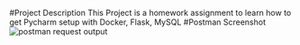 #Project Description
This Project is a homework assignment to learn how to get Pycharm setup with Docker, Flask, MySQL
#Postman Screenshot
![postman request output](screenshots.postman.png)